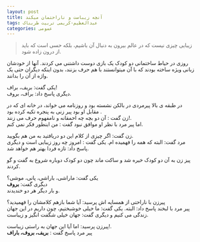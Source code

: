```yaml
---
layout: post
title: آنچه زیباست و ناراحتمان میکند
tags: عبدالعظیم-کریمی تربیت طربناک
categories: عمومی
---
```

>زیبایی چیزی نیست که در عالم بیرون به دنبال آن باشیم، بلکه حسی است که باید از درون زاده شود.

روزی در حیاط ساختمانی دو کودک یک بازی دوست داشتنی می کردند. آنها از خودشان زبانی ویژه ساخته بودند که با آن میتوانستند با هم حرف بزنند، بدون اینکه دیگران حتی یک واژه از آن را بدانند.

یکی گفت: بریف، براف!   
دیگری پاسخ داد: براف، بروف.

در طبقه ی بالا پیرمردی در بالکن نشسته بود و روزنامه می خواند، در خانه ای که در مقابل او بود پیر زنی به پنجره تکیه کرده بود .  
زن گفت : آن دو بچه چه احمقانه و نامفهوم حرف می زنند!.   
اما پیر مرد با نظر او موافق نبود گفت : من اینطور فکر نمی کنم.  

زن گفت: اگر چیزی از کلام این دو دریافتید به من هم بگویید.  
مرد گفت: البته که همه را فهمیده ام. یکی گفت : امروز چه روز زیبایی است و دیگری پاسخ داد: تازه فردا بهتر هم خواهد شد.

پیز زن به آن دو کودک خیره شد و ساکت ماند چون دو کودک دوباره شروع به گفت و گو کردند. 

یکی گفت: ماراشی،  باراشی، پانی، موشی؟   
دیگری گفت: __بروف__   
و بار دیگر هر دو خندیدند.  

پیرزن با ناراحتی از همسایه اش پرسید: آیا شما بازهم کلامشان را فهمیدید؟  
 پیر مرد با لبخند پاسخ داد: البته. یکی گفت: ما خیلی خوشبختیم، چون داریم در این جهان زندگی می کنیم و دیگری گفت: جهان خیلی شگفت انگیز و زیباست.

 پیرزن پرسید: اما آیا این جهان به راستی زیباست!.  
  پیر مرد پاسخ گفت : __بریف، بروف، باراف__